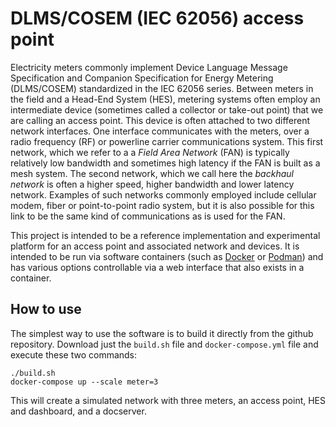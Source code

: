 # DLMS/COSEM (IEC 62056) access point

Electricity meters commonly implement Device Language Message Specification and Companion Specification for Energy Metering (DLMS/COSEM) standardized in the IEC 62056 series.  Between meters in the field and a Head-End System (HES), metering systems often employ an intermediate device (sometimes called a collector or take-out point) that we are calling an access point.  This device is often attached to two different network interfaces.  One interface communicates with the meters, over a radio frequency (RF) or powerline carrier communications system.  This first network, which we refer to a a *Field Area Network* (FAN) is typically relatively low bandwidth and sometimes high latency if the FAN is built as a mesh system.  The second network, which we call here the *backhaul network* is often a higher speed, higher bandwidth and lower latency network.  Examples of such networks commonly employed include cellular modem, fiber or point-to-point radio system, but it is also possible for this link to be the same kind of communications as is used for the FAN.

This project is intended to be a reference implementation and experimental platform for an access point and associated network and devices.  It is intended to be run via software containers (such as [Docker](https://www.docker.com/) or [Podman](https://podman.io/)) and has various options controllable via a web interface that also exists in a container.

## How to use
The simplest way to use the software is to build it directly from the github repository.  Download just the `build.sh` file and `docker-compose.yml` file and execute these two commands:

    ./build.sh
    docker-compose up --scale meter=3

This will create a simulated network with three meters, an access point, HES and dashboard, and a docserver.
